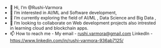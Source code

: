 - 👋 Hi, I’m @Rushi-Varmora
- 👀 I’m interested in AI/ML and Software development,
- 🌱 I’m currently exploring the field of AI/ML , Data Science and Big Data ,
- 💞️ I’m looking to collaborate on Web development projects also intrested in learning cloud and blockchain apps.
- 📫 How to reach me - My email - rushi.varmora@gmail.com  LinkedIn - https://www.linkedin.com/in/rushi-varmora-936ab7125/

<!---
Rushi-Varmora/Rushi-Varmora is a ✨ special ✨ repository because its `README.md` (this file) appears on your GitHub profile.
You can click the Preview link to take a look at your changes.
--->
